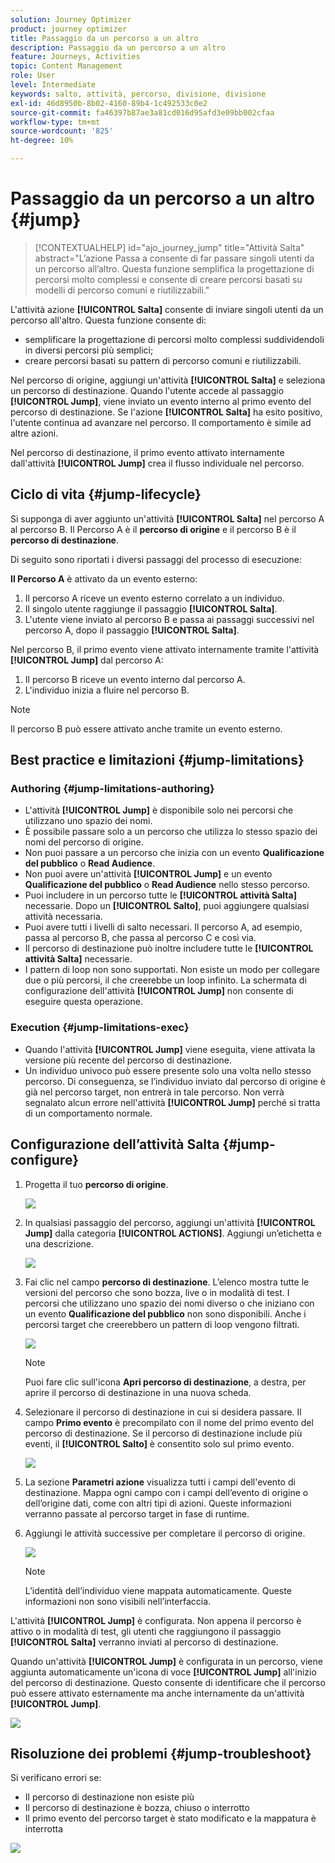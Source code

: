 ```yaml
---
solution: Journey Optimizer
product: journey optimizer
title: Passaggio da un percorso a un altro
description: Passaggio da un percorso a un altro
feature: Journeys, Activities
topic: Content Management
role: User
level: Intermediate
keywords: salto, attività, percorso, divisione, divisione
exl-id: 46d8950b-8b02-4160-89b4-1c492533c0e2
source-git-commit: fa46397b87ae3a81cd016d95afd3e09bb002cfaa
workflow-type: tm+mt
source-wordcount: '825'
ht-degree: 10%

---
```


# Passaggio da un percorso a un altro {#jump}

>[!CONTEXTUALHELP]
>id="ajo_journey_jump"
>title="Attività Salta"
>abstract="L’azione Passa a consente di far passare singoli utenti da un percorso all’altro. Questa funzione semplifica la progettazione di percorsi molto complessi e consente di creare percorsi basati su modelli di percorso comuni e riutilizzabili."

L&#39;attività azione **[!UICONTROL Salta]** consente di inviare singoli utenti da un percorso all&#39;altro. Questa funzione consente di:

* semplificare la progettazione di percorsi molto complessi suddividendoli in diversi percorsi più semplici;
* creare percorsi basati su pattern di percorso comuni e riutilizzabili.

Nel percorso di origine, aggiungi un&#39;attività **[!UICONTROL Salta]** e seleziona un percorso di destinazione. Quando l&#39;utente accede al passaggio **[!UICONTROL Jump]**, viene inviato un evento interno al primo evento del percorso di destinazione. Se l&#39;azione **[!UICONTROL Salta]** ha esito positivo, l&#39;utente continua ad avanzare nel percorso. Il comportamento è simile ad altre azioni.

Nel percorso di destinazione, il primo evento attivato internamente dall&#39;attività **[!UICONTROL Jump]** crea il flusso individuale nel percorso.

## Ciclo di vita {#jump-lifecycle}

Si supponga di aver aggiunto un&#39;attività **[!UICONTROL Salta]** nel percorso A al percorso B. Il Percorso A è il **percorso di origine** e il percorso B è il **percorso di destinazione**.

Di seguito sono riportati i diversi passaggi del processo di esecuzione:

**Il Percorso A** è attivato da un evento esterno:

1. Il percorso A riceve un evento esterno correlato a un individuo.
1. Il singolo utente raggiunge il passaggio **[!UICONTROL Salta]**.
1. L&#39;utente viene inviato al percorso B e passa ai passaggi successivi nel percorso A, dopo il passaggio **[!UICONTROL Salta]**.

Nel percorso B, il primo evento viene attivato internamente tramite l&#39;attività **[!UICONTROL Jump]** dal percorso A:

1. Il percorso B riceve un evento interno dal percorso A.
1. L&#39;individuo inizia a fluire nel percorso B.

>[!NOTE]
>
>Il percorso B può essere attivato anche tramite un evento esterno.

## Best practice e limitazioni {#jump-limitations}

### Authoring {#jump-limitations-authoring}

* L&#39;attività **[!UICONTROL Jump]** è disponibile solo nei percorsi che utilizzano uno spazio dei nomi.
* È possibile passare solo a un percorso che utilizza lo stesso spazio dei nomi del percorso di origine.
* Non puoi passare a un percorso che inizia con un evento **Qualificazione del pubblico** o **Read Audience**.
* Non puoi avere un&#39;attività **[!UICONTROL Jump]** e un evento **Qualificazione del pubblico** o **Read Audience** nello stesso percorso.
* Puoi includere in un percorso tutte le **[!UICONTROL attività Salta]** necessarie. Dopo un **[!UICONTROL Salto]**, puoi aggiungere qualsiasi attività necessaria.
* Puoi avere tutti i livelli di salto necessari. Il percorso A, ad esempio, passa al percorso B, che passa al percorso C e così via.
* Il percorso di destinazione può inoltre includere tutte le **[!UICONTROL attività Salta]** necessarie.
* I pattern di loop non sono supportati. Non esiste un modo per collegare due o più percorsi, il che creerebbe un loop infinito. La schermata di configurazione dell&#39;attività **[!UICONTROL Jump]** non consente di eseguire questa operazione.

### Execution {#jump-limitations-exec}

* Quando l&#39;attività **[!UICONTROL Jump]** viene eseguita, viene attivata la versione più recente del percorso di destinazione.
* Un individuo univoco può essere presente solo una volta nello stesso percorso. Di conseguenza, se l’individuo inviato dal percorso di origine è già nel percorso target, non entrerà in tale percorso. Non verrà segnalato alcun errore nell&#39;attività **[!UICONTROL Jump]** perché si tratta di un comportamento normale.

## Configurazione dell’attività Salta {#jump-configure}

1. Progetta il tuo **percorso di origine**.

   ![](assets/jump1.png)

1. In qualsiasi passaggio del percorso, aggiungi un&#39;attività **[!UICONTROL Jump]** dalla categoria **[!UICONTROL ACTIONS]**. Aggiungi un’etichetta e una descrizione.

   ![](assets/jump2.png)

1. Fai clic nel campo **percorso di destinazione**.
L’elenco mostra tutte le versioni del percorso che sono bozza, live o in modalità di test. I percorsi che utilizzano uno spazio dei nomi diverso o che iniziano con un evento **Qualificazione del pubblico** non sono disponibili. Anche i percorsi target che creerebbero un pattern di loop vengono filtrati.

   ![](assets/jump3.png)

   >[!NOTE]
   >
   >Puoi fare clic sull&#39;icona **Apri percorso di destinazione**, a destra, per aprire il percorso di destinazione in una nuova scheda.

1. Selezionare il percorso di destinazione in cui si desidera passare.
Il campo **Primo evento** è precompilato con il nome del primo evento del percorso di destinazione. Se il percorso di destinazione include più eventi, il **[!UICONTROL Salto]** è consentito solo sul primo evento.

   ![](assets/jump4.png)

1. La sezione **Parametri azione** visualizza tutti i campi dell&#39;evento di destinazione. Mappa ogni campo con i campi dell’evento di origine o dell’origine dati, come con altri tipi di azioni. Queste informazioni verranno passate al percorso target in fase di runtime.
1. Aggiungi le attività successive per completare il percorso di origine.

   ![](assets/jump5.png)


   >[!NOTE]
   >
   >L’identità dell’individuo viene mappata automaticamente. Queste informazioni non sono visibili nell’interfaccia.

L&#39;attività **[!UICONTROL Jump]** è configurata. Non appena il percorso è attivo o in modalità di test, gli utenti che raggiungono il passaggio **[!UICONTROL Salta]** verranno inviati al percorso di destinazione.

Quando un&#39;attività **[!UICONTROL Jump]** è configurata in un percorso, viene aggiunta automaticamente un&#39;icona di voce **[!UICONTROL Jump]** all&#39;inizio del percorso di destinazione. Questo consente di identificare che il percorso può essere attivato esternamente ma anche internamente da un&#39;attività **[!UICONTROL Jump]**.

![](assets/jump7.png)

## Risoluzione dei problemi {#jump-troubleshoot}

Si verificano errori se:

* Il percorso di destinazione non esiste più
* Il percorso di destinazione è bozza, chiuso o interrotto
* Il primo evento del percorso target è stato modificato e la mappatura è interrotta

![](assets/jump6.png)
